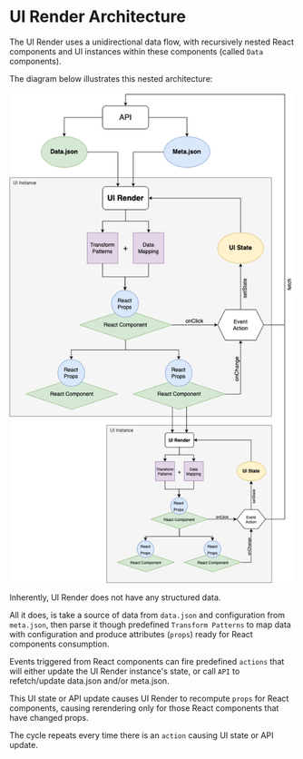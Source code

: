 # UI Render Architecture

The UI Render uses a unidirectional data flow, with recursively nested React components and UI instances within these
components (called `Data` components).

The diagram below illustrates this nested architecture:

![architecture](./architecture.png)

Inherently, UI Render does not have any structured data.

All it does, is take a source of data from `data.json` and configuration from `meta.json`, then parse it though
predefined `Transform Patterns` to map data with configuration and produce attributes (`props`) ready for React
components consumption.

Events triggered from React components can fire predefined `actions` that will either update the UI Render instance's
state, or call `API` to refetch/update data.json and/or meta.json.

This UI state or API update causes UI Render to recompute `props` for React components, causing rerendering only for those React
components that have changed props.

The cycle repeats every time there is an `action` causing UI state or API update.




